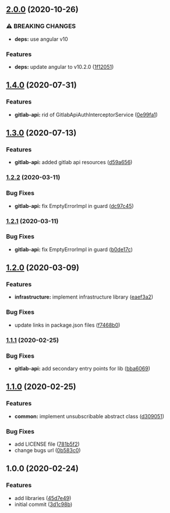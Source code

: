 ## [2.0.0](https://gitlab.com/ngx-library/ngx-library/compare/v1.4.0...v2.0.0) (2020-10-26)


### ⚠ BREAKING CHANGES

* **deps:** use angular v10

### Features

* **deps:** update angular to v10.2.0 ([1f12051](https://gitlab.com/ngx-library/ngx-library/commit/1f120517fce8d42e94de688f79128634c692b9c6))

## [1.4.0](https://gitlab.com/ngx-library/ngx-library/compare/v1.3.0...v1.4.0) (2020-07-31)


### Features

* **gitlab-api:** rid of GitlabApiAuthInterceptorService ([0e99fa1](https://gitlab.com/ngx-library/ngx-library/commit/0e99fa190a852ebe1265e34d8d064706d4b94f3b))

## [1.3.0](https://gitlab.com/ngx-library/ngx-library/compare/v1.2.2...v1.3.0) (2020-07-13)


### Features

* **gitlab-api:** added gitlab api resources ([d59a656](https://gitlab.com/ngx-library/ngx-library/commit/d59a65602c49a074cbd280975623f57c764cdb57))

### [1.2.2](https://gitlab.com/ngx-library/ngx-library/compare/v1.2.1...v1.2.2) (2020-03-11)


### Bug Fixes

* **gitlab-api:** fix EmptyErrorImpl in guard ([dc97c45](https://gitlab.com/ngx-library/ngx-library/commit/dc97c45b4c8d4fc06ae0171766544e2707509153))

### [1.2.1](https://gitlab.com/ngx-library/ngx-library/compare/v1.2.0...v1.2.1) (2020-03-11)


### Bug Fixes

* **gitlab-api:** fix EmptyErrorImpl in guard ([b0de17c](https://gitlab.com/ngx-library/ngx-library/commit/b0de17c973e9da8887da2ca683bf0cce08098ec1))

## [1.2.0](https://gitlab.com/ngx-library/ngx-library/compare/v1.1.1...v1.2.0) (2020-03-09)


### Features

* **infrastructure:** implement infrastructure library ([eaef3a2](https://gitlab.com/ngx-library/ngx-library/commit/eaef3a200ce6d6d1a131729027493e2feac60549))


### Bug Fixes

* update links in package.json files ([f7468b0](https://gitlab.com/ngx-library/ngx-library/commit/f7468b087bf5ffd4237c0bb3fe6c310b419b101a))

### [1.1.1](https://gitlab.com/ngx-library/ngx-library/compare/v1.1.0...v1.1.1) (2020-02-25)


### Bug Fixes

* **gitlab-api:** add secondary entry points for lib ([bba6069](https://gitlab.com/ngx-library/ngx-library/commit/bba6069c5c2058ae4fa02cc72e354e9a3dded78d))

## [1.1.0](https://gitlab.com/ngx-library/ngx-library/compare/v1.0.0...v1.1.0) (2020-02-25)


### Features

* **common:** implement unsubscribable abstract class ([d309051](https://gitlab.com/ngx-library/ngx-library/commit/d3090512642a1a2b836c5142e5f0ac36dd9732ec))


### Bug Fixes

* add LICENSE file ([781b5f2](https://gitlab.com/ngx-library/ngx-library/commit/781b5f21fcc0732baca6cb673b71c98a4dce549e))
* change bugs url ([0b583c0](https://gitlab.com/ngx-library/ngx-library/commit/0b583c0fbd7a5415f3b0014781b6a3d8e085a5e2))

## 1.0.0 (2020-02-24)


### Features

* add libraries ([45d7e49](https://gitlab.com/ngx-library/ngx-library/commit/45d7e49096562e78bfca63bb69f934bf7bf03212))
* initial commit ([3d1c98b](https://gitlab.com/ngx-library/ngx-library/commit/3d1c98bb1f60d450915dfc9e611f1c926ba8f749))

